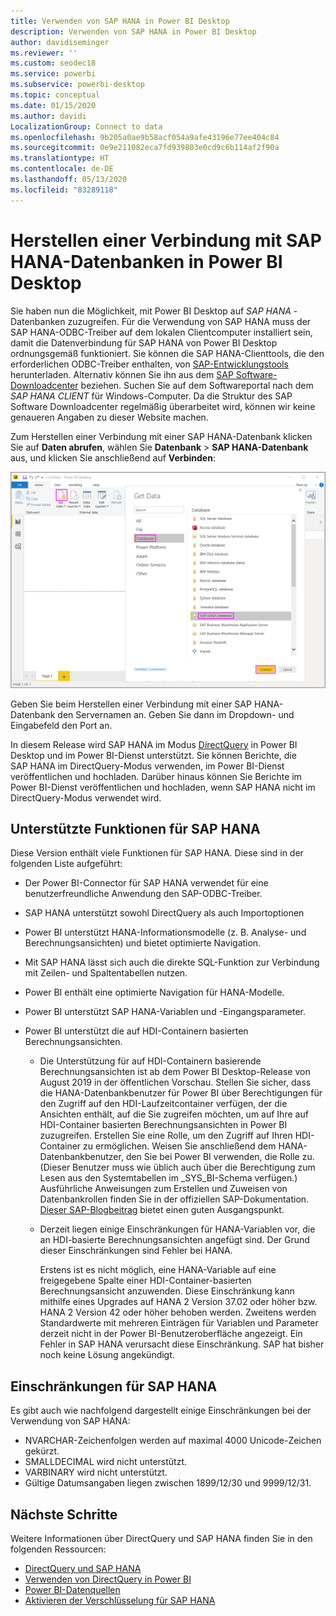 ```yaml
---
title: Verwenden von SAP HANA in Power BI Desktop
description: Verwenden von SAP HANA in Power BI Desktop
author: davidiseminger
ms.reviewer: ''
ms.custom: seodec18
ms.service: powerbi
ms.subservice: powerbi-desktop
ms.topic: conceptual
ms.date: 01/15/2020
ms.author: davidi
LocalizationGroup: Connect to data
ms.openlocfilehash: 9b205a0ae9b58acf054a9afe43196e77ee404c84
ms.sourcegitcommit: 0e9e211082eca7fd939803e0cd9c6b114af2f90a
ms.translationtype: HT
ms.contentlocale: de-DE
ms.lasthandoff: 05/13/2020
ms.locfileid: "83289118"
---
```

# <a name="connect-to-sap-hana-databases-in-power-bi-desktop"></a>Herstellen einer Verbindung mit SAP HANA-Datenbanken in Power BI Desktop

Sie haben nun die Möglichkeit, mit Power BI Desktop auf *SAP HANA* -Datenbanken zuzugreifen. Für die Verwendung von SAP HANA muss der SAP HANA-ODBC-Treiber auf dem lokalen Clientcomputer installiert sein, damit die Datenverbindung für SAP HANA von Power BI Desktop ordnungsgemäß funktioniert. Sie können die SAP HANA-Clienttools, die den erforderlichen ODBC-Treiber enthalten, von [SAP-Entwicklungstools](https://tools.hana.ondemand.com/#hanatools) herunterladen. Alternativ können Sie ihn aus dem [SAP Software-Downloadcenter](https://support.sap.com/en/my-support/software-downloads.html) beziehen. Suchen Sie auf dem Softwareportal nach dem *SAP HANA CLIENT* für Windows-Computer. Da die Struktur des SAP Software Downloadcenter regelmäßig überarbeitet wird, können wir keine genaueren Angaben zu dieser Website machen.

Zum Herstellen einer Verbindung mit einer SAP HANA-Datenbank klicken Sie auf **Daten abrufen**, wählen Sie **Datenbank** > **SAP HANA-Datenbank** aus, und klicken Sie anschließend auf **Verbinden**:

![SAP HANA-Datenbank, Dialogfeld „Daten abrufen“, Power BI Desktop](media/desktop-sap-hana/sap-hana-1.png)

Geben Sie beim Herstellen einer Verbindung mit einer SAP HANA-Datenbank den Servernamen an. Geben Sie dann im Dropdown- und Eingabefeld den Port an.

In diesem Release wird SAP HANA im Modus [DirectQuery](desktop-directquery-sap-hana.md) in Power BI Desktop und im Power BI-Dienst unterstützt. Sie können Berichte, die SAP HANA im DirectQuery-Modus verwenden, im Power BI-Dienst veröffentlichen und hochladen. Darüber hinaus können Sie Berichte im Power BI-Dienst veröffentlichen und hochladen, wenn SAP HANA nicht im DirectQuery-Modus verwendet wird.

## <a name="supported-features-for-sap-hana"></a>Unterstützte Funktionen für SAP HANA

Diese Version enthält viele Funktionen für SAP HANA. Diese sind in der folgenden Liste aufgeführt:

* Der Power BI-Connector für SAP HANA verwendet für eine benutzerfreundliche Anwendung den SAP-ODBC-Treiber.

* SAP HANA unterstützt sowohl DirectQuery als auch Importoptionen

* Power BI unterstützt HANA-Informationsmodelle (z. B. Analyse- und Berechnungsansichten) und bietet optimierte Navigation.

* Mit SAP HANA lässt sich auch die direkte SQL-Funktion zur Verbindung mit Zeilen- und Spaltentabellen nutzen.

* Power BI enthält eine optimierte Navigation für HANA-Modelle.

* Power BI unterstützt SAP HANA-Variablen und -Eingangsparameter.

* Power BI unterstützt die auf HDI-Containern basierten Berechnungsansichten.

  * Die Unterstützung für auf HDI-Containern basierende Berechnungsansichten ist ab dem Power BI Desktop-Release von August 2019 in der öffentlichen Vorschau. Stellen Sie sicher, dass die HANA-Datenbankbenutzer für Power BI über Berechtigungen für den Zugriff auf den HDI-Laufzeitcontainer verfügen, der die Ansichten enthält, auf die Sie zugreifen möchten, um auf Ihre auf HDI-Container basierten Berechnungsansichten in Power BI zuzugreifen. Erstellen Sie eine Rolle, um den Zugriff auf Ihren HDI-Container zu ermöglichen. Weisen Sie anschließend dem HANA-Datenbankbenutzer, den Sie bei Power BI verwenden, die Rolle zu. (Dieser Benutzer muss wie üblich auch über die Berechtigung zum Lesen aus den Systemtabellen im \_SYS\_BI-Schema verfügen.) Ausführliche Anweisungen zum Erstellen und Zuweisen von Datenbankrollen finden Sie in der offiziellen SAP-Dokumentation. [Dieser SAP-Blogbeitrag](https://blogs.sap.com/2018/01/24/the-easy-way-to-make-your-hdi-container-accessible-to-a-classic-database-user/) bietet einen guten Ausgangspunkt.

  * Derzeit liegen einige Einschränkungen für HANA-Variablen vor, die an HDI-basierte Berechnungsansichten angefügt sind. Der Grund dieser Einschränkungen sind Fehler bei HANA.
  
    Erstens ist es nicht möglich, eine HANA-Variable auf eine freigegebene Spalte einer HDI-Container-basierten Berechnungsansicht anzuwenden. Diese Einschränkung kann mithilfe eines Upgrades auf HANA 2 Version 37.02 oder höher bzw. HANA 2 Version 42 oder höher behoben werden. Zweitens werden Standardwerte mit mehreren Einträgen für Variablen und Parameter derzeit nicht in der Power BI-Benutzeroberfläche angezeigt. Ein Fehler in SAP HANA verursacht diese Einschränkung. SAP hat bisher noch keine Lösung angekündigt.

## <a name="limitations-of-sap-hana"></a>Einschränkungen für SAP HANA

Es gibt auch wie nachfolgend dargestellt einige Einschränkungen bei der Verwendung von SAP HANA:

* NVARCHAR-Zeichenfolgen werden auf maximal 4000 Unicode-Zeichen gekürzt.
* SMALLDECIMAL wird nicht unterstützt.
* VARBINARY wird nicht unterstützt.
* Gültige Datumsangaben liegen zwischen 1899/12/30 und 9999/12/31.

## <a name="next-steps"></a>Nächste Schritte

Weitere Informationen über DirectQuery und SAP HANA finden Sie in den folgenden Ressourcen:

* [DirectQuery und SAP HANA](desktop-directquery-sap-hana.md)
* [Verwenden von DirectQuery in Power BI](desktop-directquery-about.md)
* [Power BI-Datenquellen](power-bi-data-sources.md)
* [Aktivieren der Verschlüsselung für SAP HANA](desktop-sap-hana-encryption.md)
